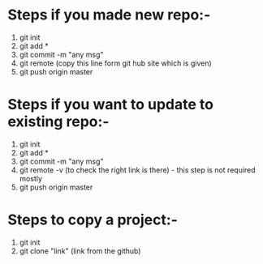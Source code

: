 # Steps if you made new repo:-
1. git init
2. git add *
3. git commit -m "any msg"
4. git remote (copy this line form git hub site which is given)
5. git push origin master


# Steps if you want to update to existing repo:-
1. git init
2. git add *
3. git commit -m "any msg"
4. git remote -v (to check the right link is there) - this step is not required mostly
5. git push origin master


# Steps to copy a project:-
1. git init
2. git clone "link"   (link from the github)
